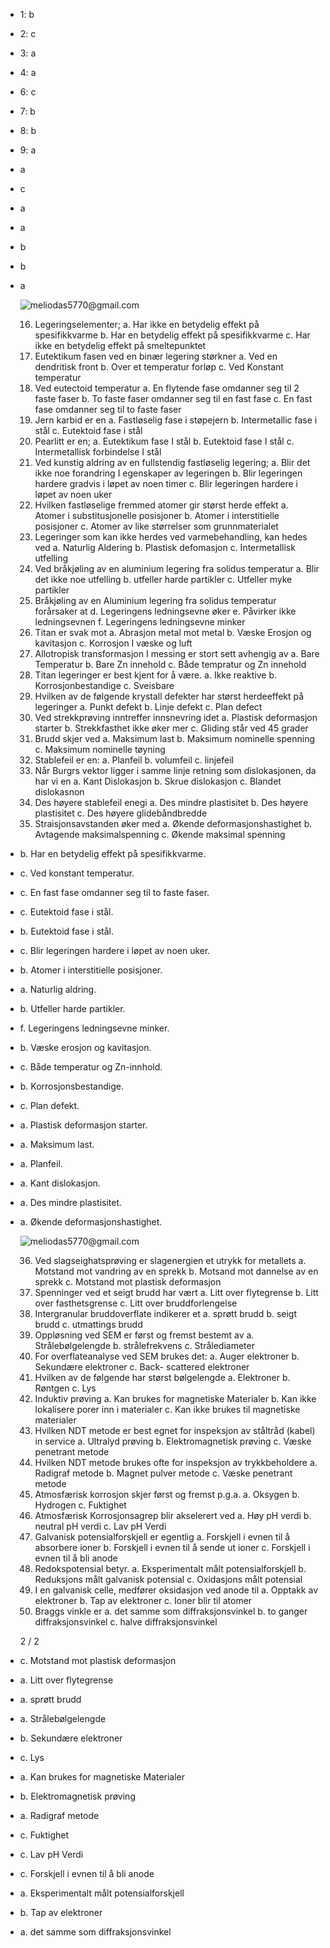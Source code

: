 - 1: b
- 2: c
- 3: a
- 4: a
- 6: c
- 7: b
- 8: b
- 9: a
- a
- c
- a
- a
- b
- b
- a
  
  ![meliodas5770@gmail.com](https://chat.openai.com/_next/image?url=https%3A%2F%2Fs.gravatar.com%2Favatar%2F2576a423b7bd900c32a28c203be7899c%3Fs%3D480%26r%3Dpg%26d%3Dhttps%253A%252F%252Fcdn.auth0.com%252Favatars%252Fme.png&w=64&q=75)
  
  16. Legeringselementer;
  a. Har ikke en betydelig effekt på spesifikkvarme
  b. Har en betydelig effekt på spesifikkvarme
  c. Har ikke en betydelig effekt på smeltepunktet
  17. Eutektikum fasen ved en binær legering størkner
  a. Ved en dendritisk front
  b. Over et temperatur forløp
  c. Ved Konstant temperatur
  18. Ved eutectoid temperatur
  a. En flytende fase omdanner seg til 2 faste faser
  b. To faste faser omdanner seg til en fast fase
  c. En fast fase omdanner seg til to faste faser
  19. Jern karbid er en
  a. Fastløselig fase i støpejern
  b. Intermetallic fase i stål
  c. Eutektoid fase i stål
  20. Pearlitt er en;
  a. Eutektikum fase I stål
  b. Eutektoid fase I stål
  c. Intermetallisk forbindelse I stål
  21. Ved kunstig aldring av en fullstendig fastløselig legering;
  a. Blir det ikke noe forandring I egenskaper av legeringen
  b. Blir legeringen hardere gradvis i løpet av noen timer
  c. Blir legeringen hardere i løpet av noen uker
  22. Hvilken fastløselige fremmed atomer gir størst herde effekt
  a. Atomer i substitusjonelle posisjoner
  b. Atomer i interstitielle posisjoner
  c. Atomer av like størrelser som grunnmaterialet
  23. Legeringer som kan ikke herdes ved varmebehandling, kan hedes ved
  a. Naturlig Aldering
  b. Plastisk defomasjon
  c. Intermetallisk utfelling
  24. Ved bråkjøling av en aluminium legering fra solidus temperatur
  a. Blir det ikke noe utfelling
  b. utfeller harde partikler
  c. Utfeller myke partikler
  25. Bråkjøling av en Aluminium legering fra solidus temperatur forårsaker at
  d. Legeringens ledningsevne øker
  e. Påvirker ikke ledningsevnen
  f. Legeringens ledningsevne minker
  26. Titan er svak mot
  a. Abrasjon metal mot metal
  b. Væske Erosjon og kavitasjon
  c. Korrosjon I væske og luft
  27. Allotropisk transformasjon I messing er stort sett avhengig av
  a. Bare Temperatur
  b. Bare Zn innehold
  c. Både tempratur og Zn innehold
  28. Titan legeringer er best kjent for å være.
  a. Ikke reaktive
  b. Korrosjonbestandige
  c. Sveisbare
  29. Hvilken av de følgende krystall defekter har størst herdeeffekt på legeringer
  a. Punkt defekt
  b. Linje defekt
  c. Plan defect
  30. Ved strekkprøving inntreffer innsnevring idet
  a. Plastisk deformasjon starter
  b. Strekkfasthet ikke øker mer
  c. Gliding står ved 45 grader
  31. Brudd skjer ved
  a. Maksimum last
  b. Maksimum nominelle spenning
  c. Maksimum nominelle tøyning
  32. Stablefeil er en:
  a. Planfeil
  b. volumfeil
  c. linjefeil
  33. Når Burgrs vektor ligger i samme linje retning som dislokasjonen, da har vi en
  a. Kant Dislokasjon
  b. Skrue dislokasjon
  c. Blandet dislokasnon
  34. Des høyere stablefeil enegi
  a. Des mindre plastisitet
  b. Des høyere plastisitet
  c. Des høyere glidebåndbredde
  35. Straisjonsavstanden øker med
  a. Økende deformasjonshastighet
  b. Avtagende maksimalspenning
  c. Økende maksimal spenning
- b. Har en betydelig effekt på spesifikkvarme.
- c. Ved konstant temperatur.
- c. En fast fase omdanner seg til to faste faser.
- c. Eutektoid fase i stål.
- b. Eutektoid fase i stål.
- c. Blir legeringen hardere i løpet av noen uker.
- b. Atomer i interstitielle posisjoner.
- a. Naturlig aldring.
- b. Utfeller harde partikler.
- f. Legeringens ledningsevne minker.
- b. Væske erosjon og kavitasjon.
- c. Både temperatur og Zn-innhold.
- b. Korrosjonsbestandige.
- c. Plan defekt.
- a. Plastisk deformasjon starter.
- a. Maksimum last.
- a. Planfeil.
- a. Kant dislokasjon.
- a. Des mindre plastisitet.
- a. Økende deformasjonshastighet.
  
  ![meliodas5770@gmail.com](https://chat.openai.com/_next/image?url=https%3A%2F%2Fs.gravatar.com%2Favatar%2F2576a423b7bd900c32a28c203be7899c%3Fs%3D480%26r%3Dpg%26d%3Dhttps%253A%252F%252Fcdn.auth0.com%252Favatars%252Fme.png&w=64&q=75)
  
  36. Ved slagseighatsprøving er slagenergien et utrykk for metallets
  a. Motstand mot vandring av en sprekk
  b. Motsand mot dannelse av en sprekk
  c. Motstand mot plastisk deformasjon
  37. Spenninger ved et seigt brudd har vært
  a. Litt over flytegrense
  b. Litt over fasthetsgrense
  c. Litt over bruddforlengelse
  38. Intergranular bruddoverflate indikerer et
  a. sprøtt brudd
  b. seigt brudd
  c. utmattings brudd
  39. Oppløsning ved SEM er først og fremst bestemt av
  a. Strålebølgelengde
  b. strålefrekvens
  c. Strålediameter
  40. For overflateanalyse ved SEM brukes det:
  a. Auger elektroner
  b. Sekundære elektroner
  c. Back- scattered elektroner
  41. Hvilken av de følgende har størst bølgelengde
  a. Elektroner
  b. Røntgen
  c. Lys
  42. Induktiv prøving
  a. Kan brukes for magnetiske Materialer
  b. Kan ikke lokalisere porer inn i materialer
  c. Kan ikke brukes til magnetiske materialer
  43. Hvilken NDT metode er best egnet for inspeksjon av ståltråd (kabel) in service
  a. Ultralyd prøving
  b. Elektromagnetisk prøving
  c. Væske penetrant metode
  44. Hvilken NDT metode brukes ofte for inspeksjon av trykkbeholdere
  a. Radigraf metode
  b. Magnet pulver metode
  c. Væske penetrant metode
  45. Atmosfærisk korrosjon skjer først og fremst p.g.a.
  a. Oksygen
  b. Hydrogen
  c. Fuktighet
  46. Atmosfærisk Korrosjonsagrep blir akselerert ved
  a. Høy pH verdi
  b. neutral pH verdi
  c. Lav pH Verdi
  47. Galvanisk potensialforskjell er egentlig
  a. Forskjell i evnen til å absorbere ioner
  b. Forskjell i evnen til å sende ut ioner
  c. Forskjell i evnen til å bli anode
  48. Redokspotensial betyr.
  a. Eksperimentalt målt potensialforskjell
  b. Reduksjons målt galvanisk potensial
  c. Oxidasjons målt potensial
  49. I en galvanisk celle, medfører oksidasjon ved anode til
  a. Opptakk av elektroner
  b. Tap av elektroner
  c. Ioner blir til atomer
  50. Braggs vinkle er
  a. det samme som diffraksjonsvinkel
  b. to ganger diffraksjonsvinkel
  c. halve diffraksjonsvinkel
  
  2 / 2
- c. Motstand mot plastisk deformasjon
- a. Litt over flytegrense
- a. sprøtt brudd
- a. Strålebølgelengde
- b. Sekundære elektroner
- c. Lys
- a. Kan brukes for magnetiske Materialer
- b. Elektromagnetisk prøving
- a. Radigraf metode
- c. Fuktighet
- c. Lav pH Verdi
- c. Forskjell i evnen til å bli anode
- a. Eksperimentalt målt potensialforskjell
- b. Tap av elektroner
- a. det samme som diffraksjonsvinkel